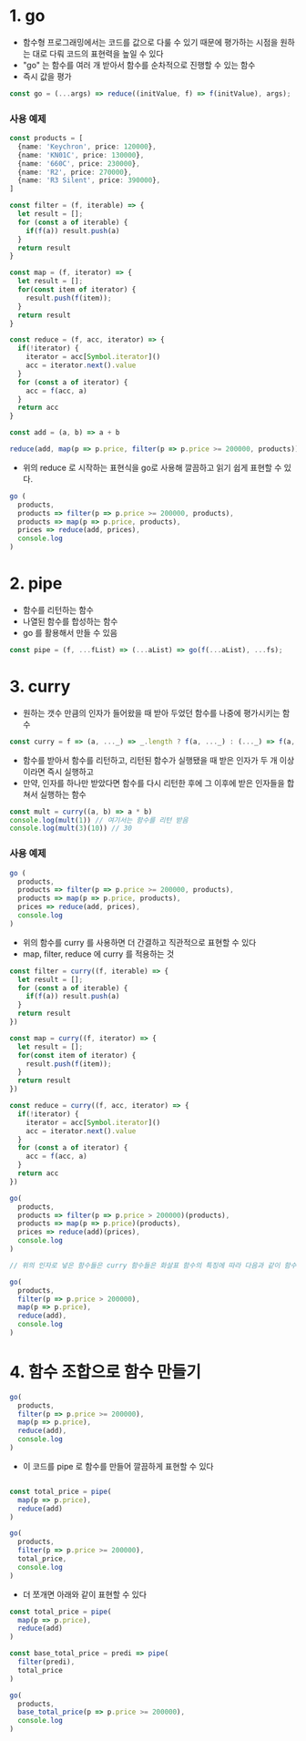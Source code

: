 # 1. go
- 함수형 프로그래밍에서는 코드를 값으로 다룰 수 있기 때문에 평가하는 시점을 원하는 대로 다뤄 코드의 표현력을 높일 수 있다
- "go" 는 함수를 여러 개 받아서 함수를 순차적으로 진행할 수 있는 함수
- 즉시 값을 평가
```typescript
const go = (...args) => reduce((initValue, f) => f(initValue), args);
```


###  사용 예제
```typescript
const products = [
  {name: 'Keychron', price: 120000},
  {name: 'KN01C', price: 130000},
  {name: '660C', price: 230000},
  {name: 'R2', price: 270000},
  {name: 'R3 Silent', price: 390000},
]

const filter = (f, iterable) => {
  let result = [];
  for (const a of iterable) {
    if(f(a)) result.push(a)
  }
  return result
}

const map = (f, iterator) => {
  let result = [];
  for(const item of iterator) {
    result.push(f(item));
  }
  return result
}

const reduce = (f, acc, iterator) => {
  if(!iterator) {
    iterator = acc[Symbol.iterator]()
    acc = iterator.next().value
  }
  for (const a of iterator) {
    acc = f(acc, a)
  }
  return acc
}

const add = (a, b) => a + b

reduce(add, map(p => p.price, filter(p => p.price >= 200000, products)))
```
- 위의 reduce 로 시작하는 표현식을 go로 사용해 깔끔하고 읽기 쉽게 표현할 수 있다.
```typescript
go (
  products,
  products => filter(p => p.price >= 200000, products),
  products => map(p => p.price, products),
  prices => reduce(add, prices),
  console.log
)
```


# 2. pipe
- 함수를 리턴하는 함수
- 나열된 함수를 합성하는 함수
- go 를 활용해서 만들 수 있음
```typescript
const pipe = (f, ...fList) => (...aList) => go(f(...aList), ...fs);
```

# 3. curry
- 원하는 갯수 만큼의 인자가 들어왔을 때 받아 두었던 함수를 나중에 평가시키는 함수
```typescript
const curry = f => (a, ..._) => _.length ? f(a, ..._) : (..._) => f(a, ..._);
```
- 함수를 받아서 함수를 리턴하고, 리턴된 함수가 실행됐을 때 받은 인자가 두 개 이상이라면 즉시 실행하고
- 만약, 인자를 하나만 받았다면 함수를 다시 리턴한 후에 그 이후에 받은 인자들을 합쳐서 실행하는 함수
```typescript
const mult = curry((a, b) => a * b)
console.log(mult(1)) // 여기서는 함수를 리턴 받음
console.log(mult(3)(10)) // 30
```

### 사용 예제
```typescript
go (
  products,
  products => filter(p => p.price >= 200000, products),
  products => map(p => p.price, products),
  prices => reduce(add, prices),
  console.log
)
```
- 위의 함수를 curry 를 사용하면 더 간결하고 직관적으로 표현할 수 있다
- map, filter, reduce 에 curry 를 적용하는 것

```typescript
const filter = curry((f, iterable) => {
  let result = [];
  for (const a of iterable) {
    if(f(a)) result.push(a)
  }
  return result
})

const map = curry((f, iterator) => {
  let result = [];
  for(const item of iterator) {
    result.push(f(item));
  }
  return result
})

const reduce = curry((f, acc, iterator) => {
  if(!iterator) {
    iterator = acc[Symbol.iterator]()
    acc = iterator.next().value
  }
  for (const a of iterator) {
    acc = f(acc, a)
  }
  return acc
})

go(
  products,
  products => filter(p => p.price > 200000)(products),
  products => map(p => p.price)(products),
  prices => reduce(add)(prices),
  console.log
)

// 위의 인자로 넣은 함수들은 curry 함수들은 화살표 함수의 특징에 따라 다음과 같이 함수만 적어도 된다

go(
  products,
  filter(p => p.price > 200000),
  map(p => p.price),
  reduce(add),
  console.log
)
```

# 4. 함수 조합으로 함수 만들기
```typescript
go(
  products,
  filter(p => p.price >= 200000),
  map(p => p.price),
  reduce(add),
  console.log
)
```
- 이 코드를 pipe 로 함수를 만들어 깔끔하게 표현할 수 있다
```typescript

const total_price = pipe(
  map(p => p.price),
  reduce(add)
)

go(
  products,
  filter(p => p.price >= 200000),
  total_price,
  console.log
)
```

- 더 쪼개면 아래와 같이 표현할 수 있다
```typescript
const total_price = pipe(
  map(p => p.price),
  reduce(add)
)

const base_total_price = predi => pipe(
  filter(predi),
  total_price
)

go(
  products,
  base_total_price(p => p.price >= 200000),
  console.log
)
```
